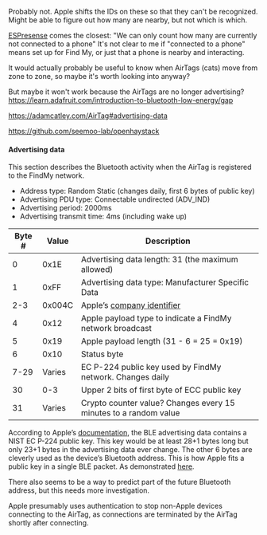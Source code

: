 Probably not. Apple shifts the IDs on these so that they can't be recognized. Might be able to figure out how many are nearby, but not which is which.

[ESPresense](https://espresense.com/beacons) comes the closest: "We can only count how many are currently not connected to a phone" It's not clear to me if "connected to a phone" means set up for Find My, or just that a phone is nearby and interacting.

It would actually probably be useful to know when AirTags (cats) move from zone to zone, so maybe it's worth looking into anyway?

But maybe it won't work because the AirTags are no longer advertising? https://learn.adafruit.com/introduction-to-bluetooth-low-energy/gap

https://adamcatley.com/AirTag#advertising-data

https://github.com/seemoo-lab/openhaystack
#### Advertising data

This section describes the Bluetooth activity when the AirTag is registered to the FindMy network.

- Address type: Random Static (changes daily, first 6 bytes of public key)
- Advertising PDU type: Connectable undirected (ADV_IND)
- Advertising period: 2000ms
- Advertising transmit time: 4ms (including wake up)

|Byte #|Value|Description|
|---|---|---|
|0|0x1E|Advertising data length: 31 (the maximum allowed)|
|1|0xFF|Advertising data type: Manufacturer Specific Data|
|2-3|0x004C|Apple’s [company identifier](https://www.bluetooth.com/specifications/assigned-numbers/company-identifiers/)|
|4|0x12|Apple payload type to indicate a FindMy network broadcast|
|5|0x19|Apple payload length (31 - 6 = 25 = 0x19)|
|6|0x10|Status byte|
|7-29|Varies|EC P-224 public key used by FindMy network. Changes daily|
|30|0-3|Upper 2 bits of first byte of ECC public key|
|31|Varies|Crypto counter value? Changes every 15 minutes to a random value|

According to Apple’s [documentation](https://support.apple.com/en-gb/guide/security/sece994d0126/1/web/1#:~:text=P-224%20public%20key%20Pi%20obtained%20from%20the%20Bluetooth%20payload), the BLE advertising data contains a NIST EC P-224 public key. This key would be at least 28+1 bytes long but only 23+1 bytes in the advertising data ever change. The other 6 bytes are cleverly used as the device’s Bluetooth address. This is how Apple fits a public key in a single BLE packet. As demonstrated [here](https://github.com/seemoo-lab/openhaystack/blob/ffc5170ea4b4ceb1ad84e4f89324d6e666ffc7c3/Firmware/ESP32/main/openhaystack_main.c#L107).

There also seems to be a way to predict part of the future Bluetooth address, but this needs more investigation.

Apple presumably uses authentication to stop non-Apple devices connecting to the AirTag, as connections are terminated by the AirTag shortly after connecting.